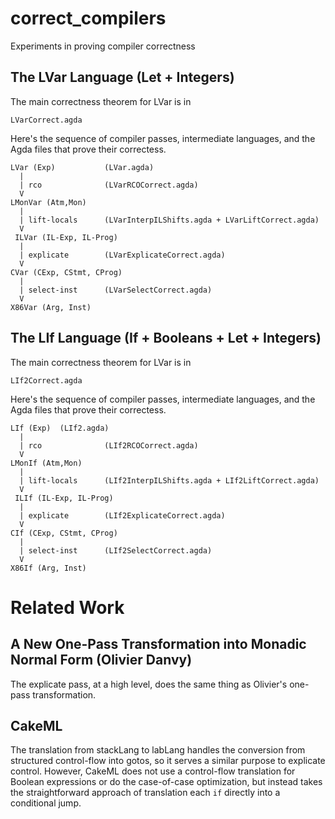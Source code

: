 # correct_compilers

Experiments in proving compiler correctness


## The LVar Language (Let + Integers)

The main correctness theorem for LVar is in

    LVarCorrect.agda

Here's the sequence of compiler passes, intermediate languages, and the
Agda files that prove their correctess.

    LVar (Exp)           (LVar.agda)
      |
      | rco              (LVarRCOCorrect.agda)
      V
    LMonVar (Atm,Mon)
      |
      | lift-locals      (LVarInterpILShifts.agda + LVarLiftCorrect.agda)
      V
     ILVar (IL-Exp, IL-Prog)
      |
      | explicate        (LVarExplicateCorrect.agda)
      V
    CVar (CExp, CStmt, CProg)
      |
      | select-inst      (LVarSelectCorrect.agda)
      V
    X86Var (Arg, Inst)


## The LIf Language (If + Booleans + Let + Integers)

The main correctness theorem for LVar is in

    LIf2Correct.agda

Here's the sequence of compiler passes, intermediate languages, and the
Agda files that prove their correctess.

    LIf (Exp)  (LIf2.agda)
      |
      | rco              (LIf2RCOCorrect.agda)
      V
    LMonIf (Atm,Mon)
      |
      | lift-locals      (LIf2InterpILShifts.agda + LIf2LiftCorrect.agda)
      V
     ILIf (IL-Exp, IL-Prog)
      |
      | explicate        (LIf2ExplicateCorrect.agda)
      V
    CIf (CExp, CStmt, CProg)
      |
      | select-inst      (LIf2SelectCorrect.agda)
      V
    X86If (Arg, Inst)


# Related Work

## A New One-Pass Transformation into Monadic Normal Form (Olivier Danvy)

The explicate pass, at a high level, does the same thing as Olivier's
one-pass transformation.

## CakeML

The translation from stackLang to labLang handles the conversion from structured control-flow into gotos, so it serves a similar purpose to explicate control. However, CakeML does not use a control-flow translation for Boolean expressions or do the case-of-case optimization, but instead takes the straightforward approach of translation each `if` directly into a conditional jump.